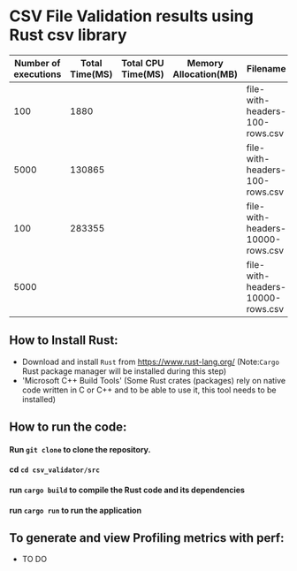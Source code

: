 # CSV File Validation results using Rust csv library

| **Number of executions** | **Total Time(MS)** | **Total CPU Time(MS)** |**Memory Allocation(MB)**|**Filename**|
| --------------- | --------------- | --------------- |--------------- | --------------- | 
| 100 |1880|||file-with-headers-100-rows.csv|
| 5000|130865|||file-with-headers-100-rows.csv|
| 100 |283355|||file-with-headers-10000-rows.csv|
| 5000||||file-with-headers-10000-rows.csv|

## How to Install Rust:
- Download and install `Rust` from https://www.rust-lang.org/ (Note:`Cargo` Rust package manager will be installed during this step) 
- 'Microsoft C++ Build Tools' (Some Rust crates (packages) rely on native code written in C or C++ and to be able to use it, this tool needs to be installed)

## How to run the code:
#### Run `git clone` to clone the repository.
#### cd `cd csv_validator/src`
#### run `cargo build` to compile the Rust code and its dependencies
#### run `cargo run` to run the application


## To generate and view Profiling metrics with perf:
- TO DO